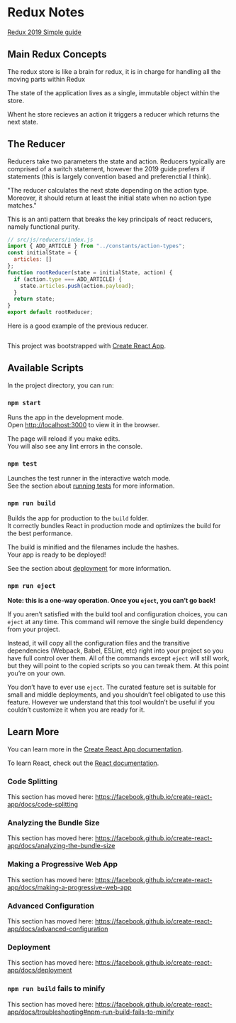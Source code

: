 # Redux Notes
[Redux 2019 Simple guide](https://www.valentinog.com/blog/redux/)
## Main Redux Concepts
The redux store is like a brain for redux, it is in charge for handling all the moving parts within Redux

The state of the application lives as a single, immutable object within the store.

Whent he store recieves an action it triggers a reducer which returns the next state. 


## The Reducer
Reducers take two parameters the state and action. Reducers typically are comprised of a switch statement, however the 2019 guide prefers if statements (this is largely convention based and preferenctial I think).

"The reducer calculates the next state depending on the action type. Moreover, it should return at least the initial state when no action type matches."

This is an anti pattern that breaks the key principals of react reducers, namely functional purity.

```javascript
// src/js/reducers/index.js
import { ADD_ARTICLE } from "../constants/action-types";
const initialState = {
  articles: []
};
function rootReducer(state = initialState, action) {
  if (action.type === ADD_ARTICLE) {
    state.articles.push(action.payload);
  }
  return state;
}
export default rootReducer;
```
Here is a good example of the previous reducer.
```javascript
```

This project was bootstrapped with [Create React App](https://github.com/facebook/create-react-app).

## Available Scripts

In the project directory, you can run:

### `npm start`

Runs the app in the development mode.<br>
Open [http://localhost:3000](http://localhost:3000) to view it in the browser.

The page will reload if you make edits.<br>
You will also see any lint errors in the console.

### `npm test`

Launches the test runner in the interactive watch mode.<br>
See the section about [running tests](https://facebook.github.io/create-react-app/docs/running-tests) for more information.

### `npm run build`

Builds the app for production to the `build` folder.<br>
It correctly bundles React in production mode and optimizes the build for the best performance.

The build is minified and the filenames include the hashes.<br>
Your app is ready to be deployed!

See the section about [deployment](https://facebook.github.io/create-react-app/docs/deployment) for more information.

### `npm run eject`

**Note: this is a one-way operation. Once you `eject`, you can’t go back!**

If you aren’t satisfied with the build tool and configuration choices, you can `eject` at any time. This command will remove the single build dependency from your project.

Instead, it will copy all the configuration files and the transitive dependencies (Webpack, Babel, ESLint, etc) right into your project so you have full control over them. All of the commands except `eject` will still work, but they will point to the copied scripts so you can tweak them. At this point you’re on your own.

You don’t have to ever use `eject`. The curated feature set is suitable for small and middle deployments, and you shouldn’t feel obligated to use this feature. However we understand that this tool wouldn’t be useful if you couldn’t customize it when you are ready for it.

## Learn More

You can learn more in the [Create React App documentation](https://facebook.github.io/create-react-app/docs/getting-started).

To learn React, check out the [React documentation](https://reactjs.org/).

### Code Splitting

This section has moved here: https://facebook.github.io/create-react-app/docs/code-splitting

### Analyzing the Bundle Size

This section has moved here: https://facebook.github.io/create-react-app/docs/analyzing-the-bundle-size

### Making a Progressive Web App

This section has moved here: https://facebook.github.io/create-react-app/docs/making-a-progressive-web-app

### Advanced Configuration

This section has moved here: https://facebook.github.io/create-react-app/docs/advanced-configuration

### Deployment

This section has moved here: https://facebook.github.io/create-react-app/docs/deployment

### `npm run build` fails to minify

This section has moved here: https://facebook.github.io/create-react-app/docs/troubleshooting#npm-run-build-fails-to-minify
